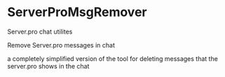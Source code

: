 # ServerProMsgRemover
Server.pro chat utilites

Remove Server.pro messages in chat

a completely simplified version of the tool for deleting messages that the server.pro shows in the chat

